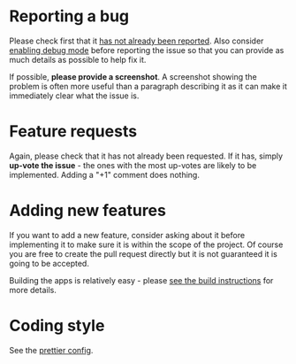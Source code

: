 # Reporting a bug

Please check first that it [has not already been reported](https://github.com/laurent22/joplin/issues?utf8=%E2%9C%93&q=is%3Aissue). Also consider [enabling debug mode](https://github.com/laurent22/joplin/blob/master/readme/debugging.md) before reporting the issue so that you can provide as much details as possible to help fix it.

If possible, **please provide a screenshot**. A screenshot showing the problem is often more useful than a paragraph describing it as it can make it immediately clear what the issue is.

# Feature requests

Again, please check that it has not already been requested. If it has, simply **up-vote the issue** - the ones with the most up-votes are likely to be implemented. Adding a "+1" comment does nothing.

# Adding new features

If you want to add a new feature, consider asking about it before implementing it to make sure it is within the scope of the project. Of course you are free to create the pull request directly but it is not guaranteed it is going to be accepted.

Building the apps is relatively easy - please [see the build instructions](https://github.com/laurent22/joplin/blob/master/BUILD.md) for more details.

# Coding style

See the [prettier config](https://github.com/laurent22/joplin/blob/master/prettier.config.js).
